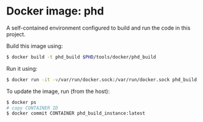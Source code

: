 # Docker image: phd

A self-contained environment configured to build and run the code in this 
project.

Build this image using:

```sh
$ docker build -t phd_build $PHD/tools/docker/phd_build
```

Run it using:

```sh
$ docker run -it -v/var/run/docker.sock:/var/run/docker.sock phd_build
```

To update the image, run (from the host):

```sh
$ docker ps
# copy CONTAINER ID
$ docker commit CONTAINER phd_build_instance:latest
```
